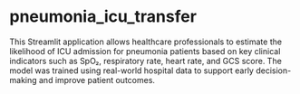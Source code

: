 # pneumonia_icu_transfer
This Streamlit application allows healthcare professionals to estimate the likelihood of ICU admission for pneumonia patients based on key clinical indicators such as SpO₂, respiratory rate, heart rate, and GCS score. The model was trained using real-world hospital data to support early decision-making and improve patient outcomes.
